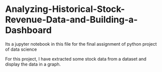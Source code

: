 # Analyzing-Historical-Stock-Revenue-Data-and-Building-a-Dashboard

Its a jupyter notebook in this file for the final assignment of python project of data science

For this project, I have extracted some stock data from a dataset and display the data in a graph.
